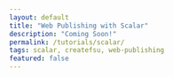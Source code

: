 ```yaml
---
layout: default
title: "Web Publishing with Scalar"
description: "Coming Soon!"
permalink: /tutorials/scalar/
tags: scalar, createfsu, web-publishing
featured: false 
---
```


